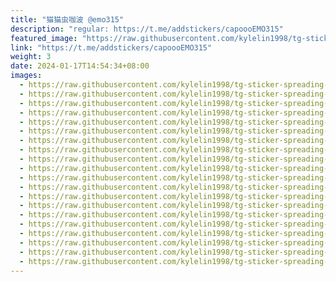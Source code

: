 ```yaml
---
title: "猫猫虫咖波 @emo315"
description: "regular: https://t.me/addstickers/capoooEMO315"
featured_image: "https://raw.githubusercontent.com/kylelin1998/tg-sticker-spreading-worldwide-images/main/img/f8a9e7ed-3e13-4440-b566-4ad3001123a5.jpg"
link: "https://t.me/addstickers/capoooEMO315"
weight: 3
date: 2024-01-17T14:54:34+08:00
images:
  - https://raw.githubusercontent.com/kylelin1998/tg-sticker-spreading-worldwide-images/main/img/f8a9e7ed-3e13-4440-b566-4ad3001123a5.jpg
  - https://raw.githubusercontent.com/kylelin1998/tg-sticker-spreading-worldwide-images/main/img/2fce4660-59e8-4d4e-9f0f-4a2555077ec9.jpg
  - https://raw.githubusercontent.com/kylelin1998/tg-sticker-spreading-worldwide-images/main/img/7983303f-f991-4cad-9f62-7f1a5a079218.jpg
  - https://raw.githubusercontent.com/kylelin1998/tg-sticker-spreading-worldwide-images/main/img/983b6dd9-e926-49ef-a72f-8d89f8124a7f.jpg
  - https://raw.githubusercontent.com/kylelin1998/tg-sticker-spreading-worldwide-images/main/img/ed7415bb-8241-4ebb-9a13-2bdef44c1bd3.jpg
  - https://raw.githubusercontent.com/kylelin1998/tg-sticker-spreading-worldwide-images/main/img/b820ca98-0e45-4238-ac0e-78b5a406f07f.jpg
  - https://raw.githubusercontent.com/kylelin1998/tg-sticker-spreading-worldwide-images/main/img/5d3d22fc-c8c8-41aa-84cd-a80b8efd694a.jpg
  - https://raw.githubusercontent.com/kylelin1998/tg-sticker-spreading-worldwide-images/main/img/59f9017b-4efd-4eb3-bf5e-c5c8dffc33eb.jpg
  - https://raw.githubusercontent.com/kylelin1998/tg-sticker-spreading-worldwide-images/main/img/a5a8b149-6b65-4a85-98f2-8aab08e8975d.jpg
  - https://raw.githubusercontent.com/kylelin1998/tg-sticker-spreading-worldwide-images/main/img/6d47cfcc-d46b-4aa1-b046-39f3b94eda87.jpg
  - https://raw.githubusercontent.com/kylelin1998/tg-sticker-spreading-worldwide-images/main/img/15fd7a36-3d9c-4dd9-9178-738a48a0445e.jpg
  - https://raw.githubusercontent.com/kylelin1998/tg-sticker-spreading-worldwide-images/main/img/0e651966-a926-4821-a30b-858dcddc790d.jpg
  - https://raw.githubusercontent.com/kylelin1998/tg-sticker-spreading-worldwide-images/main/img/2b614181-71c9-4f41-b19e-da92b1ad93fd.jpg
  - https://raw.githubusercontent.com/kylelin1998/tg-sticker-spreading-worldwide-images/main/img/646c4b37-5954-4f39-b524-6c8f275ecf97.jpg
  - https://raw.githubusercontent.com/kylelin1998/tg-sticker-spreading-worldwide-images/main/img/f1fcee55-b6ec-4b42-b8d3-f84044d302fe.jpg
  - https://raw.githubusercontent.com/kylelin1998/tg-sticker-spreading-worldwide-images/main/img/8054bc4a-c3ca-4c8b-a0e4-243f86ec3729.jpg
  - https://raw.githubusercontent.com/kylelin1998/tg-sticker-spreading-worldwide-images/main/img/165d9477-1db2-4f36-bc43-aeea45cf3df9.jpg
  - https://raw.githubusercontent.com/kylelin1998/tg-sticker-spreading-worldwide-images/main/img/01796912-a041-486f-bc25-d51658e5141f.jpg
  - https://raw.githubusercontent.com/kylelin1998/tg-sticker-spreading-worldwide-images/main/img/8ab41c9d-675f-47f9-a6f1-cef9cac8f292.jpg
  - https://raw.githubusercontent.com/kylelin1998/tg-sticker-spreading-worldwide-images/main/img/50862ab9-13f5-41aa-8288-34022d9d5ba4.jpg
---
```

